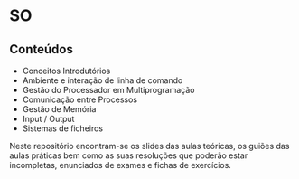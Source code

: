 # SO
## Conteúdos 
- Conceitos Introdutórios
- Ambiente e interação de linha de comando
- Gestão do Processador em Multiprogramação
- Comunicação entre Processos
- Gestão de Memória
- Input / Output
- Sistemas de ficheiros<br />

Neste repositório encontram-se os slides das aulas teóricas, os guiões das aulas práticas bem como as suas resoluções que poderão estar incompletas, enunciados de exames e fichas de exercícios.
